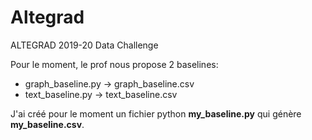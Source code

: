 # Altegrad
ALTEGRAD 2019-20 Data Challenge

Pour le moment, le prof nous propose 2 baselines:
* graph_baseline.py -> graph_baseline.csv
* text_baseline.py -> text_baseline.csv

J'ai créé pour le moment un fichier python **my_baseline.py** qui génère **my_baseline.csv**.
